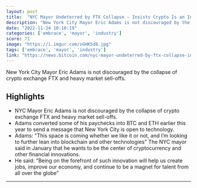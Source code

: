 ```yaml
---
layout: post
title:  "NYC Mayor Undeterred by FTX Collapse — Insists Crypto Is an Industry 'We Must Embrace'"
description: "New York City Mayor Eric Adams is not discouraged by the collapse of crypto exchange FTX and heavy market sell-offs."
date: "2022-11-24 10:10:19"
categories: ['embrace', 'mayor', 'industry']
score: 71
image: "https://i.imgur.com/sGHK5d8.jpg"
tags: ['embrace', 'mayor', 'industry']
link: "https://news.bitcoin.com/nyc-mayor-undeterred-by-ftx-collapse-insists-crypto-is-an-industry-we-must-embrace/?utm_source=OneSignalPush&amp;utm_medium=notification&amp;utm_campaign=PushNotifications"
---
```


New York City Mayor Eric Adams is not discouraged by the collapse of crypto exchange FTX and heavy market sell-offs.

## Highlights

- NYC Mayor Eric Adams is not discouraged by the collapse of crypto exchange FTX and heavy market sell-offs.
- Adams converted some of his paychecks into BTC and ETH earlier this year to send a message that New York City is open to technology.
- Adams: "This space is coming whether we like it or not, and I’m looking to further lean into blockchain and other technologies" The NYC mayor said in January that he wants to be the center of cryptocurrency and other financial innovations.
- He said: “Being on the forefront of such innovation will help us create jobs, improve our economy, and continue to be a magnet for talent from all over the globe”

---
